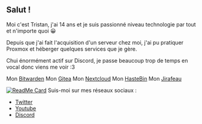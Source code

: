## Salut !

Moi c'est Tristan, j'ai 14 ans et je suis passionné niveau technologie par tout et n'importe quoi 😀

Depuis que j'ai fait l'acquisition d'un serveur chez moi, j'ai pu pratiquer Proxmox et héberger quelques services que je gère.

Chui énormément actif sur Discord, je passe beaucoup trop de temps en vocal donc viens me voir :3

Mon [Bitwarden](https://passpartout.creepercreep.fr)
Mon [Gitea](https://git.creepercreep.fr)
Mon [Nextcloud](https://cloud.creepercreep.fr)
Mon [HasteBin](https://git.creepercreep.fr)
Mon [Jirafeau](https://file.creepercreep.fr)

[![ReadMe Card](https://github-readme-stats.vercel.app/api?username=Michelbaie&count_private=true&show_icons=true)]()
Suis-moi sur mes réseaux sociaux : 

- [Twitter](https://twitter.com/CreeperBaie)
- [Youtube](https://www.youtube.com/channel/UC9igM_yQBymB1fb1GmIMNpQ?view_as=subscriber)
- [Discord](https://discord.bio/p/MichelBaie)

